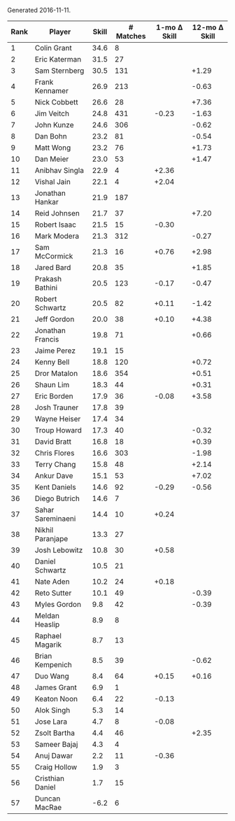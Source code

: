 Generated 2016-11-11.

| Rank | Player            | Skill | # Matches | 1-mo Δ Skill | 12-mo Δ Skill |
|------|-------------------|-------|-----------|--------------|---------------|
|    1 | Colin Grant       |  34.6 |         8 |              |               |
|    2 | Eric Katerman     |  31.5 |        27 |              |               |
|    3 | Sam Sternberg     |  30.5 |       131 |              |         +1.29 |
|    4 | Frank Kennamer    |  26.9 |       213 |              |         -0.63 |
|    5 | Nick Cobbett      |  26.6 |        28 |              |         +7.36 |
|    6 | Jim Veitch        |  24.8 |       431 |        -0.23 |         -1.63 |
|    7 | John Kunze        |  24.6 |       306 |              |         -0.62 |
|    8 | Dan Bohn          |  23.2 |        81 |              |         -0.54 |
|    9 | Matt Wong         |  23.2 |        76 |              |         +1.73 |
|   10 | Dan Meier         |  23.0 |        53 |              |         +1.47 |
|   11 | Anibhav Singla    |  22.9 |         4 |        +2.36 |               |
|   12 | Vishal Jain       |  22.1 |         4 |        +2.04 |               |
|   13 | Jonathan Hankar   |  21.9 |       187 |              |               |
|   14 | Reid Johnsen      |  21.7 |        37 |              |         +7.20 |
|   15 | Robert Isaac      |  21.5 |        15 |        -0.30 |               |
|   16 | Mark Modera       |  21.3 |       312 |              |         -0.27 |
|   17 | Sam McCormick     |  21.3 |        16 |        +0.76 |         +2.98 |
|   18 | Jared Bard        |  20.8 |        35 |              |         +1.85 |
|   19 | Prakash Bathini   |  20.5 |       123 |        -0.17 |         -0.47 |
|   20 | Robert Schwartz   |  20.5 |        82 |        +0.11 |         -1.42 |
|   21 | Jeff Gordon       |  20.0 |        38 |        +0.10 |         +4.38 |
|   22 | Jonathan Francis  |  19.8 |        71 |              |         +0.66 |
|   23 | Jaime Perez       |  19.1 |        15 |              |               |
|   24 | Kenny Bell        |  18.8 |       120 |              |         +0.72 |
|   25 | Dror Matalon      |  18.6 |       354 |              |         +0.51 |
|   26 | Shaun Lim         |  18.3 |        44 |              |         +0.31 |
|   27 | Eric Borden       |  17.9 |        36 |        -0.08 |         +3.58 |
|   28 | Josh Trauner      |  17.8 |        39 |              |               |
|   29 | Wayne Heiser      |  17.4 |        34 |              |               |
|   30 | Troup Howard      |  17.3 |        40 |              |         -0.32 |
|   31 | David Bratt       |  16.8 |        18 |              |         +0.39 |
|   32 | Chris Flores      |  16.6 |       303 |              |         -1.98 |
|   33 | Terry Chang       |  15.8 |        48 |              |         +2.14 |
|   34 | Ankur Dave        |  15.1 |        53 |              |         +7.02 |
|   35 | Kent Daniels      |  14.6 |        92 |        -0.29 |         -0.56 |
|   36 | Diego Butrich     |  14.6 |         7 |              |               |
|   37 | Sahar Sareminaeni |  14.4 |        10 |        +0.24 |               |
|   38 | Nikhil Paranjape  |  13.3 |        27 |              |               |
|   39 | Josh Lebowitz     |  10.8 |        30 |        +0.58 |               |
|   40 | Daniel Schwartz   |  10.5 |        21 |              |               |
|   41 | Nate Aden         |  10.2 |        24 |        +0.18 |               |
|   42 | Reto Sutter       |  10.1 |        49 |              |         -0.39 |
|   43 | Myles Gordon      |   9.8 |        42 |              |         -0.39 |
|   44 | Meldan Heaslip    |   8.9 |         8 |              |               |
|   45 | Raphael Magarik   |   8.7 |        13 |              |               |
|   46 | Brian Kempenich   |   8.5 |        39 |              |         -0.62 |
|   47 | Duo Wang          |   8.4 |        64 |        +0.15 |         +0.16 |
|   48 | James Grant       |   6.9 |         1 |              |               |
|   49 | Keaton Noon       |   6.4 |        22 |        -0.13 |               |
|   50 | Alok Singh        |   5.3 |        14 |              |               |
|   51 | Jose Lara         |   4.7 |         8 |        -0.08 |               |
|   52 | Zsolt Bartha      |   4.4 |        46 |              |         +2.35 |
|   53 | Sameer Bajaj      |   4.3 |         4 |              |               |
|   54 | Anuj Dawar        |   2.2 |        11 |        -0.36 |               |
|   55 | Craig Hollow      |   1.9 |         3 |              |               |
|   56 | Cristhian Daniel  |   1.7 |        15 |              |               |
|   57 | Duncan MacRae     |  -6.2 |         6 |              |               |
